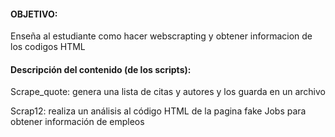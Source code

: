 #### OBJETIVO:
Enseña al estudiante como hacer webscrapting y obtener informacion de los codigos HTML 

#### Descripción del contenido (de los scripts): 
Scrape_quote: genera una lista de citas y autores y los guarda en un archivo

Scrap12: realiza un análisis al código HTML de la pagina fake Jobs para obtener información de empleos
